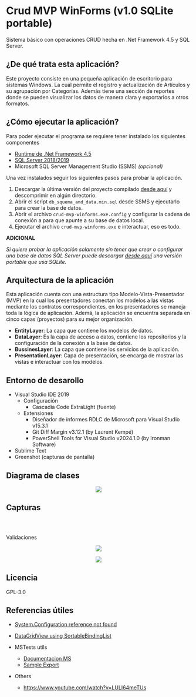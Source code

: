 # Crud MVP WinForms (v1.0 SQLite portable)

Sistema básico con operaciones CRUD hecha en .Net Framework 4.5 y SQL Server.

## ¿De qué trata esta aplicación? 

Este proyecto consiste en una pequeña aplicación de escritorio para sistemas Windows. La 
cual permite el registro y actualización de Artículos y su agrupación por Categorías. Además
tiene una sección de reportes donde se pueden visualizar los datos de manera clara y exportarlos
a otros formatos.

## ¿Cómo ejecutar la aplicación?

Para poder ejecutar el programa se requiere tener instalado los siguientes componentes

* [Runtime de .Net Framework 4.5](https://www.microsoft.com/es-ar/download/details.aspx?id=42642)
* [SQL Server 2018/2019](https://www.microsoft.com/es-ar/download/details.aspx?id=101064)
* Microsoft SQL Server Management Studio (SSMS) *(opcional)*

Una vez instalados seguir los siguientes pasos para probar la aplicación.

1. Descargar la última versión del proyecto compilado [desde aquí](https://github.com/manuel-chinchi/crud-mvp-winforms/releases) y descomprimir
en algún directorio.
2. Abrir el script `db_squema_and_data.min.sql` desde SSMS y ejecutarlo
para crear la base de datos.
3. Abrir el archivo `crud-mvp-winforms.exe.config` y configurar la cadena de
conexión a para que apunte a su base de datos local.
4. Ejecutar el archivo `crud-mvp-winforms.exe` e interactuar, eso es todo.

**ADICIONAL**

*Si quiere probar la aplicación solamente sin tener que crear o configurar una
base de datos SQL Server puede descargar [desde aquí](https://github.com/manuel-chinchi/crud-mvp-winforms/releases) una versión portable
que usa SQLite.*

## Arquitectura de la aplicación

Esta aplicación cuenta con una estructura tipo Modelo-Vista-Presentador (MVP) 
en la cual los presentadores conectan los modelos a las vistas mediante 
los contratos correspondientes, en los presentadores se maneja toda la lógica
de aplicación. 
Ademá, la aplicación se encuentra separada en cinco capas (proyectos) para su mejor organización.
 
 - **EntityLayer**: La capa que contiene los modelos de datos.
 - **DataLayer**: Es la capa de acceso a datos, contiene los repositorios y la configuración
 de la conexión a la base de datos.
 - **BussinesLayer**: La capa que contiene los servicios de la aplicación. 
 - **PresentationLayer**: Capa de presentación, se encarga de mostrar las vistas
   e interactuar con los modelos. 

## Entorno de desarollo

* Visual Studio IDE 2019
  * Configuración
    * Cascadia Code ExtraLight (fuente)
  * Extensiones
    * Diseñador de informes RDLC de Microsoft para Visual Studio v15.3.1
    * Git Diff Margin v3.12.1 (by Laurent Kempé)
    * PowerShell Tools for Visual Studio v2024.1.0 (by Ironman Software)
* Sublime Text
* Greenshot (capturas de pantalla)

## Diagrama de clases

<p align="center">
    <img src="resources/ClassDiagram.png">
</p>


## Capturas

<p align="center">
    <img src="resources/screenshots/ArticleListView.png" alt="">
</p>
<p align="center">
    <img src="resources/screenshots/ArticleCreateView.png" alt="">
</p>
<p align="center">
    <img src="resources/screenshots/ReportView.png" alt="">
</p>
Validaciones
<p align="center">
    <img src="resources/screenshots/ErrorMessage-ArticleCreateView.png">
</p>
<p align="center">
    <img src="resources/screenshots/SuccessMessage-ArticleListView.png">
</p>

## Licencia
  GPL-3.0


## Referencias útiles

- [System.Configuration reference not found](https://stackoverflow.com/questions/4431034/configurationmanager-not-found)
- [DataGridView using SortableBindingList](https://stackoverflow.com/questions/23661195/datagridview-using-sortablebindinglist)

- MSTests utils
  - [Documentacion MS](https://learn.microsoft.com/en-us/visualstudio/test/vstest-console-options?view=vs-2022)
  - [Sample Export](https://stackoverflow.com/questions/56958300/how-do-i-save-test-results-from-test-explorer-in-visual-studio-2017)

- Others
  - https://www.youtube.com/watch?v=LULI64meTUs